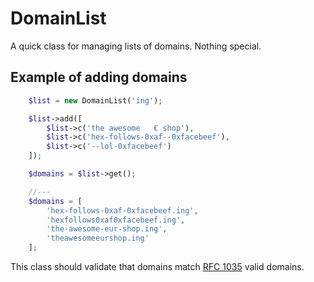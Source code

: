 # DomainList

A quick class for managing lists of domains. Nothing special.


## Example of adding domains
```php
    $list = new DomainList('ing');

    $list->add([
        $list->c('the awesome   € shop'),
        $list->c('hex-follows-0xaf--0xfacebeef'),
        $list->c('--lol-0xfacebeef')
    ]);

    $domains = $list->get();

    //---
    $domains = [
        'hex-follows-0xaf-0xfacebeef.ing',
        'hexfollows0xaf0xfacebeef.ing',
        'the-awesome-eur-shop.ing',
        'theawesomeeurshop.ing'
    ];
```

This class should validate that domains match [RFC 1035](https://tools.ietf.org/html/rfc1035) valid domains.

